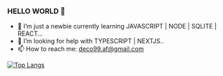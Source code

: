 ### HELLO WORLD 👋

- 🌱 I’m just a newbie currently learning JAVASCRIPT | NODE | SQLITE | REACT...
- 🤔 I’m looking for help with TYPESCRIPT | NEXTJS..
- 📫 How to reach me: deco99.af@gmail.com 


[![Top Langs](https://github-readme-stats.vercel.app/api/top-langs/?username=andredefreitas&layout=compact)](https://github.com/andredefreitas/github-readme-stats)

